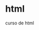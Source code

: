 # html
 curso de html
 <a href ="https://mcardosso.github.io/html/curso/aulas/ex013.html" executar ex013 html>